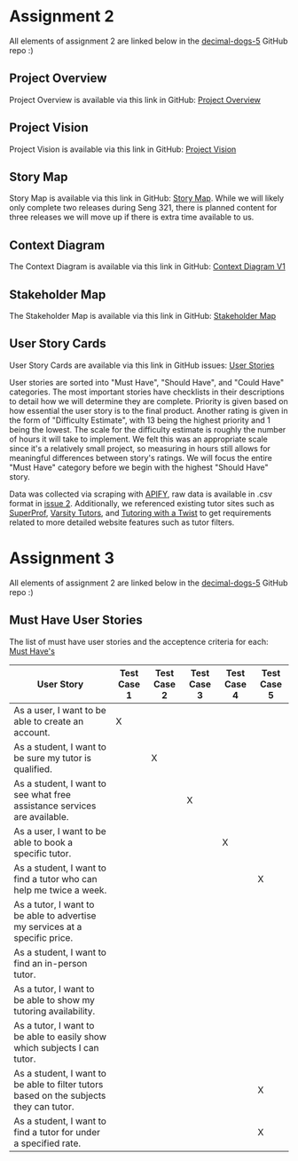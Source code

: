 # Assignment 2
All elements of assignment 2 are linked below in the [decimal-dogs-5](https://github.com/uvic-seng321/project-decimal-dogs-5) GitHub repo :)
## Project Overview
Project Overview is available via this link in GitHub: [Project Overview](https://github.com/uvic-seng321/project-decimal-dogs-5/blob/main/ProjectOverview.md)

## Project Vision
Project Vision is available via this link in GitHub: [Project Vision](https://github.com/uvic-seng321/project-decimal-dogs-5/blob/main/ProjectVision.md)

## Story Map
Story Map is available via this link in GitHub: [Story Map](https://github.com/uvic-seng321/project-decimal-dogs-5/blob/main/UserStoryMap2.png). While we will likely only complete two releases during Seng 321, there is planned content for three releases we will move up if there is extra time available to us.

## Context Diagram
The Context Diagram is available via this link in GitHub: [Context Diagram V1](https://github.com/uvic-seng321/project-decimal-dogs-5/blob/main/Context%20Diagram%20V1.png)

## Stakeholder Map
The Stakeholder Map is available via this link in GitHub: [Stakeholder Map](https://github.com/uvic-seng321/project-decimal-dogs-5/blob/main/User%20stakeholder%20map%20-%20SENG321.png)

## User Story Cards
User Story Cards are available via this link in GitHub issues: [User Stories](https://github.com/orgs/uvic-seng321/projects/9/views/3)

User stories are sorted into "Must Have", "Should Have", and "Could Have" categories. The most important stories have checklists in their descriptions to detail how we will determine they are complete. Priority is given based on how essential the user story is to the final product. Another rating is given in the form of "Difficulty Estimate", with 13 being the highest priority and 1 being the lowest. The scale for the difficulty estimate is roughly the number of hours it will take to implement. We felt this was an appropriate scale since it's a relatively small project, so measuring in hours still allows for meaningful differences between story's ratings. We will focus the entire "Must Have" category before we begin with the highest "Should Have" story.

Data was collected via scraping with [APIFY](https://apify.com/), raw data is available in .csv format in [issue 2](https://github.com/uvic-seng321/project-decimal-dogs-5/issues/2). Additionally, we referenced existing tutor sites such as [SuperProf](https://www.superprof.ca/lessons/all-tutors/victoria/), [Varsity Tutors](https://www.varsitytutors.com/ca/tutoring-victoria), and [Tutoring with a Twist](https://tutoringwithatwist.ca/victoria-tutoring/) to get requirements related to more detailed website features such as tutor filters.

# Assignment 3
All elements of assignment 2 are linked below in the [decimal-dogs-5](https://github.com/uvic-seng321/project-decimal-dogs-5) GitHub repo :)

## Must Have User Stories
The list of must have user stories and the acceptence criteria for each: [Must Have's](https://github.com/uvic-seng321/project-decimal-dogs-5/labels/Must%20have)

| User Story                                                  | Test Case 1                                                  | Test Case 2                                                  | Test Case 3                                                  | Test Case 4                                                  | Test Case 5                                                  |
| ------------------------------------------------------------ | ------------------------------------------------------------ | ------------------------------------------------------------ | ------------------------------------------------------------ | ------------------------------------------------------------ | ------------------------------------------------------------ |
| As a user, I want to be able to create an account.           | X                                                            |                                                              |                                                              |                                                              |                                                              |
| As a student, I want to be sure my tutor is qualified.       |                                                              | X                                                            |                                                              |                                                              |                                                              |
| As a student, I want to see what free assistance services are available. |                                                              |                                                              | X                                                            |                                                              |                                                              |
| As a user, I want to be able to book a specific tutor.       |                                                              |                                                              |                                                              | X                                                            |                                                              |
| As a student, I want to find a tutor who can help me twice a week. |                                                              |                                                              |                                                              |                                                              | X                                                            |
| As a tutor, I want to be able to advertise my services at a specific price. |                                                              |                                                              |                                                              |                                                              |                                                              |
| As a student, I want to find an in-person tutor.             |                                                              |                                                              |                                                              |                                                              |                                                              |
| As a tutor, I want to be able to show my tutoring availability. |                                                              |                                                              |                                                              |                                                              |                                                              |
| As a tutor, I want to be able to easily show which subjects I can tutor. |                                                              |                                                              |                                                              |                                                              |                                                              |
| As a student, I want to be able to filter tutors based on the subjects they can tutor. |                                                              |                                                              |                                                              |                                                              | X                                                            |
| As a student, I want to find a tutor for under a specified rate. |                                                              |                                                              |                                                              |                                                              | X                                                            |
